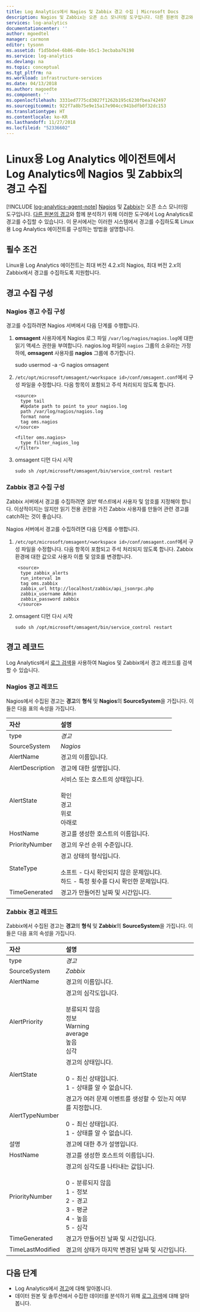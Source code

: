 ```yaml
---
title: Log Analytics에서 Nagios 및 Zabbix 경고 수집 | Microsoft Docs
description: Nagios 및 Zabbix는 오픈 소스 모니터링 도구입니다. 다른 원본의 경고와 함께 분석하기 위해 이러한 도구에서 Log Analytics로 경고를 수집할 수 있습니다.  이 문서에서는 이러한 시스템에서 경고를 수집하도록 Linux용 Log Analytics 에이전트를 구성하는 방법을 설명합니다.
services: log-analytics
documentationcenter: ''
author: mgoedtel
manager: carmonm
editor: tysonn
ms.assetid: f1d5bde4-6b86-4b8e-b5c1-3ecbaba76198
ms.service: log-analytics
ms.devlang: na
ms.topic: conceptual
ms.tgt_pltfrm: na
ms.workload: infrastructure-services
ms.date: 04/13/2018
ms.author: magoedte
ms.component: ''
ms.openlocfilehash: 3331ed7775cd3027f1262b195c6230fbea742497
ms.sourcegitcommit: 922f7a8b75e9e15a17e904cc941bdfb0f32dc153
ms.translationtype: HT
ms.contentlocale: ko-KR
ms.lasthandoff: 11/27/2018
ms.locfileid: "52336602"
---
```

# <a name="collect-alerts-from-nagios-and-zabbix-in-log-analytics-from-log-analytics-agent-for-linux"></a>Linux용 Log Analytics 에이전트에서 Log Analytics에 Nagios 및 Zabbix의 경고 수집 
[!INCLUDE [log-analytics-agent-note](../../../includes/log-analytics-agent-note.md)]
[Nagios](https://www.nagios.org/) 및 [Zabbix](http://www.zabbix.com/)는 오픈 소스 모니터링 도구입니다. [다른 원본의 경고](../../monitoring-and-diagnostics/monitoring-overview-alerts.md)와 함께 분석하기 위해 이러한 도구에서 Log Analytics로 경고를 수집할 수 있습니다.  이 문서에서는 이러한 시스템에서 경고를 수집하도록 Linux용 Log Analytics 에이전트를 구성하는 방법을 설명합니다.
 
## <a name="prerequisites"></a>필수 조건
Linux용 Log Analytics 에이전트는 최대 버전 4.2.x의 Nagios, 최대 버전 2.x의 Zabbix에서 경고를 수집하도록 지원합니다.

## <a name="configure-alert-collection"></a>경고 수집 구성

### <a name="configuring-nagios-alert-collection"></a>Nagios 경고 수집 구성
경고를 수집하려면 Nagios 서버에서 다음 단계를 수행합니다.

1. **omsagent** 사용자에게 Nagios 로그 파일 `/var/log/nagios/nagios.log`에 대한 읽기 액세스 권한을 부여합니다. nagios.log 파일이 `nagios` 그룹의 소유라는 가정 하에, **omsagent** 사용자를 **nagios** 그룹에 추가합니다. 

    sudo usermod -a -G nagios omsagent

2.  `/etc/opt/microsoft/omsagent/<workspace id>/conf/omsagent.conf`에서 구성 파일을 수정합니다. 다음 항목이 포함되고 주석 처리되지 않도록 합니다.  

        <source>  
          type tail  
          #Update path to point to your nagios.log  
          path /var/log/nagios/nagios.log  
          format none  
          tag oms.nagios  
        </source>  
      
        <filter oms.nagios>  
          type filter_nagios_log  
        </filter>  

3. omsagent 디먼 다시 시작

    ```
    sudo sh /opt/microsoft/omsagent/bin/service_control restart
    ```

### <a name="configuring-zabbix-alert-collection"></a>Zabbix 경고 수집 구성
Zabbix 서버에서 경고를 수집하려면 *일반 텍스트*에서 사용자 및 암호를 지정해야 합니다.  이상적이지는 않지만 읽기 전용 권한을 가진 Zabbix 사용자를 만들어 관련 경고를 catch하는 것이 좋습니다.

Nagios 서버에서 경고를 수집하려면 다음 단계를 수행합니다.

1. `/etc/opt/microsoft/omsagent/<workspace id>/conf/omsagent.conf`에서 구성 파일을 수정합니다. 다음 항목이 포함되고 주석 처리되지 않도록 합니다.  Zabbix 환경에 대한 값으로 사용자 이름 및 암호를 변경합니다.

        <source>
         type zabbix_alerts
         run_interval 1m
         tag oms.zabbix
         zabbix_url http://localhost/zabbix/api_jsonrpc.php
         zabbix_username Admin
         zabbix_password zabbix
        </source>

2. omsagent 디먼 다시 시작

    `sudo sh /opt/microsoft/omsagent/bin/service_control restart`


## <a name="alert-records"></a>경고 레코드
Log Analytics에서 [로그 검색](../../log-analytics/log-analytics-queries.md)을 사용하여 Nagios 및 Zabbix에서 경고 레코드를 검색할 수 있습니다.

### <a name="nagios-alert-records"></a>Nagios 경고 레코드

Nagios에서 수집된 경고는 **경고**의 **형식** 및 **Nagios**의 **SourceSystem**을 가집니다.  이들은 다음 표의 속성을 가집니다.

| 자산 | 설명 |
|:--- |:--- |
| type |*경고* |
| SourceSystem |*Nagios* |
| AlertName |경고의 이름입니다. |
| AlertDescription | 경고에 대한 설명입니다. |
| AlertState | 서비스 또는 호스트의 상태입니다.<br><br>확인<br>경고<br>위로<br>아래로 |
| HostName | 경고를 생성한 호스트의 이름입니다. |
| PriorityNumber | 경고의 우선 순위 수준입니다. |
| StateType | 경고 상태의 형식입니다.<br><br>소프트 - 다시 확인되지 않은 문제입니다.<br>하드 - 특정 횟수를 다시 확인한 문제입니다.  |
| TimeGenerated |경고가 만들어진 날짜 및 시간입니다. |


### <a name="zabbix-alert-records"></a>Zabbix 경고 레코드
Zabbix에서 수집된 경고는 **경고**의 **형식** 및 **Zabbix**의 **SourceSystem**을 가집니다.  이들은 다음 표의 속성을 가집니다.

| 자산 | 설명 |
|:--- |:--- |
| type |*경고* |
| SourceSystem |*Zabbix* |
| AlertName | 경고의 이름입니다. |
| AlertPriority | 경고의 심각도입니다.<br><br>분류되지 않음<br>정보<br>Warning<br>average<br>높음<br>심각  |
| AlertState | 경고의 상태입니다.<br><br>0 - 최신 상태입니다.<br>1 - 상태를 알 수 없습니다.  |
| AlertTypeNumber | 경고가 여러 문제 이벤트를 생성할 수 있는지 여부를 지정합니다.<br><br>0 - 최신 상태입니다.<br>1 - 상태를 알 수 없습니다.    |
| 설명 | 경고에 대한 추가 설명입니다. |
| HostName | 경고를 생성한 호스트의 이름입니다. |
| PriorityNumber | 경고의 심각도를 나타내는 값입니다.<br><br>0 - 분류되지 않음<br>1 - 정보<br>2 - 경고<br>3 - 평균<br>4 - 높음<br>5 - 심각 |
| TimeGenerated |경고가 만들어진 날짜 및 시간입니다. |
| TimeLastModified |경고의 상태가 마지막 변경된 날짜 및 시간입니다. |


## <a name="next-steps"></a>다음 단계
* Log Analytics에서 [경고](../../monitoring-and-diagnostics/monitoring-overview-alerts.md)에 대해 알아봅니다.
* 데이터 원본 및 솔루션에서 수집한 데이터를 분석하기 위해 [로그 검색](../../log-analytics/log-analytics-queries.md)에 대해 알아봅니다. 

